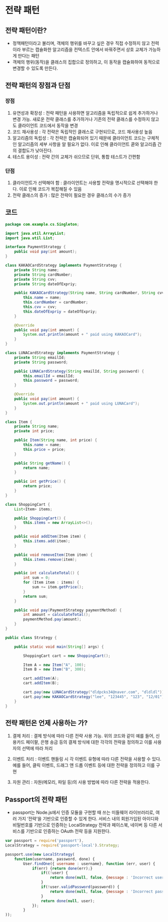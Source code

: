 # 전략 패턴

## 전략 패턴이란?

- 정책패턴이라고 불리며, 객체의 행위를 바꾸고 싶은 경우 직접 수정하지 않고 전력이라 부르는 캡슐화한 알고리즘을 컨텍스트 안에서 바꿔주면서 상호 교체가 가능하게 만다는 패턴
- 객체의 행위(동작)을 클래스의 집합으로 정의하고, 이 동작을 캡슐화하여 동적으로 변경할 수 있도록 만든다.

## 전략 패턴의 장점과 단점

### 장점

1. 유연성과 확장성 : 전략 패턴을 사용하면 알고리즘을 독립적으로 쉽게 추가하거나 변경 가능. 새로운 전략 클래스를 추가하거나 기존의 전략 클래스를 수정하지 않고도 클라이언트 코드에서 동작을 변경
2. 코드 재사용성 : 각 전략은 독립적인 클래스로 구현되므로, 코드 재사용성 높음
3. 알고리즘의 독립성 : 각 전략은 캡슐화되어 있기 때문에 클라이언트 코드는 구체적인 알고리즘의 세부 사항을 알 필요가 없다. 이로 인해 클라이언트 콛와 알고리즘 간의 결합도가 낮아진다.
4. 테스트 용이성 : 전략 간의 교체가 쉬으므로 단위, 통합 테스트가 간편함

### 단점

1. 클라이언트가 선택해야 함 : 클라이언트는 사용할 전략을 명시적으로 선택해야 한다. 이로 인해 코드가 복잡해질 수 있음
2. 전략 클래스의 증가 : 많은 전략이 필요한 경우 클래스의 수가 증가

## 코드

```java
package com.example.cs.Singleton;

import java.util.ArrayList;
import java.util.List;

interface PaymentStrategy {
    public void pay(int amount);
}

class KAKAOCardStrategy implements PaymentStrategy {
    private String name;
    private String cardNumber;
    private String cvv;
    private String dateOfExpriy;

    public KAKAOCardStrategy(String name, String cardNumber, String cvv, String dateOfExpriy) {
        this.name = name;
        this.cardNumber = cardNumber;
        this.cvv = cvv;
        this.dateOfExpriy = dateOfExpriy;
    }

    @Override
    public void pay(int amount) {
        System.out.println(amount + " paid using KAKAOCard");
    }
}

class LUNACardStrategy implements PaymentStrategy {
    private String emailId;
    private String password;

    public LUNACardStrategy(String emailId, String password) {
        this.emailId = emailId;
        this.password = password;
    }

    @Override
    public void pay(int amount) {
        System.out.println(amount + " paid using LUNACard");
    }
}

class Item {
    private String name;
    private int price;

    public Item(String name, int price) {
        this.name = name;
        this.price = price;
    }

    public String getName() {
        return name;
    }

    public int getPrice() {
        return price;
    }
}

class ShoppingCart {
    List<Item> items;

    public ShoppingCart() {
        this.items = new ArrayList<>();
    }

    public void addItem(Item item) {
        this.items.add(item);
    }

    public void removeItem(Item item) {
        this.items.remove(item);
    }

    public int calculateTotal() {
        int sum = 0;
        for (Item item : items) {
            sum += item.getPrice();
        }
        return sum;
    }

    public void pay(PaymentStrategy paymentMethod) {
        int amount = calculateTotal();
        paymentMethod.pay(amount);
    }
}

public class Strategy {

    public static void main(String[] args) {

        ShoppingCart cart = new ShoppingCart();

        Item A = new Item("A", 100);
        Item B = new Item("B", 300);

        cart.addItem(A);
        cart.addItem(B);

        cart.pay(new LUNACardStrategy("dldpcks34@naver.com", "dldldl"));
        cart.pay(new KAKAOCardStrategy("lee", "123445", "123", "12/01"));
    }
}

```

## 전략 패턴은 언제 사용하는 가?

1. 결제 처리 : 결제 방식에 따라 다른 전략 사용 가능. 위의 코드와 같이 예를 들어, 신용카드 페이팔, 은행 송금 등의 결제 방식에 대한 각각의 전략을 정의하고 이를 사용자의 선택에 따라 처리

1. 이벤트 처리 : 이벤트 핸들링 시 각 이벤트 유형에 따라 다른 전략을 사용할 수 있다. 예를 들어, 클릭 이벤트, 드래그 앤 드롭 이벤트 등에 대한 전략을 정의하고 이를 구현

1. 자원 관리 : 자원(메모리, 파일 등)의 사용 방법에 따라 다른 전략을 적용한다.

## Passport의 전략 패턴

- passport는 Node.js에서 인증 모듈을 구현할 때 쓰는 미들웨어 라이브러리로, 여러 가지 ‘전략’을 기반으로 인증할 수 있게 한다. 서비스 내의 회원가입된 아이디와 비밀번호를 기반으로 인증하는 LocalStrategy 전략과 페이스북, 네이버 등 다른 서비스를 기반으로 인증하는 OAuth 전략 등을 지원한다.

```jsx
var passport = require('passport'),
LocalStrategy = require('passport-local').Strategy;

passport.use(new LocalStrategy(
	function(username, password, done) {
		User.findOne({ username : username}, function (err, user) {
			if(err) {return done(err);}
				if((!user) {
					return done(null, false, {message : 'Incorrect username.'});
				}
				if(!user.validPassword(password)) {
					return done(null, false, {message : 'Incorrect password.'});
				}
				return done(null, user);
			});
		}
));
```